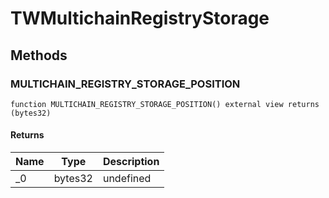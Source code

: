 # TWMultichainRegistryStorage









## Methods

### MULTICHAIN_REGISTRY_STORAGE_POSITION

```solidity
function MULTICHAIN_REGISTRY_STORAGE_POSITION() external view returns (bytes32)
```






#### Returns

| Name | Type | Description |
|---|---|---|
| _0 | bytes32 | undefined |




